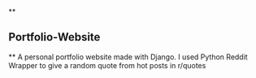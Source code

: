 **

## Portfolio-Website

**
A personal portfolio website made with Django.
I used Python Reddit Wrapper to give a random quote from hot posts in r/quotes
